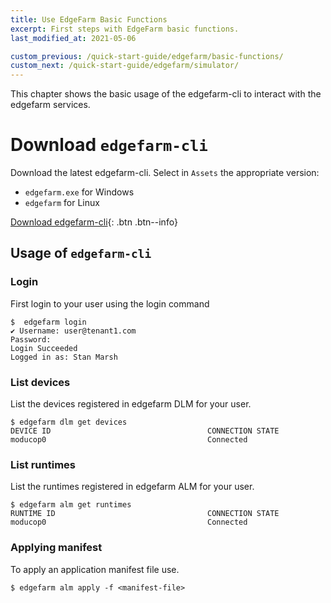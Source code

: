 ```yaml
---
title: Use EdgeFarm Basic Functions
excerpt: First steps with EdgeFarm basic functions.
last_modified_at: 2021-05-06

custom_previous: /quick-start-guide/edgefarm/basic-functions/
custom_next: /quick-start-guide/edgefarm/simulator/
---
```


This chapter shows the basic usage of the edgefarm-cli to interact with the edgefarm services.

# Download `edgefarm-cli`

Download the latest edgefarm-cli. Select in `Assets` the appropriate version:
* `edgefarm.exe` for Windows
* `edgefarm` for Linux

[Download edgefarm-cli](https://github.com/edgefarm/edgefarm-cli/releases){: .btn .btn--info}

## Usage of `edgefarm-cli`

### Login

First login to your user using the login command

```console
$  edgefarm login                     
✔ Username: user@tenant1.com
Password:           
Login Succeeded
Logged in as: Stan Marsh
```

### List devices

List the devices registered in edgefarm DLM for your user.

```console
$ edgefarm dlm get devices
DEVICE ID                               	CONNECTION STATE
moducop0                                	Connected
```

### List runtimes

List the runtimes registered in edgefarm ALM for your user.

```console
$ edgefarm alm get runtimes
RUNTIME ID                               	CONNECTION STATE
moducop0                                	Connected
```

### Applying manifest

To apply an application manifest file use.

```console
$ edgefarm alm apply -f <manifest-file>
```
